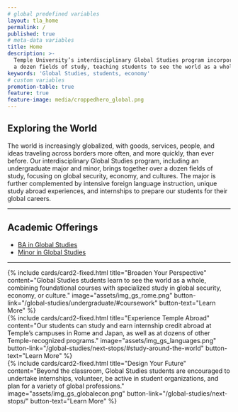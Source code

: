 ```yaml
---
# global predefined variables
layout: tla_home
permalink: /
published: true
# meta-data variables
title: Home
description: >-
  Temple University’s interdisciplinary Global Studies program incorporates over
  a dozen fields of study, teaching students to see the world as a whole.
keywords: 'Global Studies, students, economy'
# custom variables
promotion-table: true
feature: true 
feature-image: media/croppedhero_global.png
---
```

## Exploring the World
The world is increasingly globalized, with goods, services, people, and ideas traveling across borders more often, and more quickly, than ever before. Our interdisciplinary Global Studies program, including an undergraduate major and minor, brings together over a dozen fields of study, focusing on global security, economy, and cultures. The major is further complemented by intensive foreign language instruction, unique study abroad experiences, and internships to prepare our students for their global careers.

___

## Academic Offerings
- [BA in Global Studies](https://bulletin.temple.edu/undergraduate/liberal-arts/global-studies/ba-global-studies/)
- [Minor in Global Studies](https://bulletin.temple.edu/undergraduate/liberal-arts/global-studies/minor-global-studies/)

___

<div class="row row-wide">
  <div class="col m12 l4">{% include cards/card2-fixed.html
    title="Broaden Your Perspective"
    content="Global Studies students learn to see the world as a whole, combining foundational courses with specialized study in global security, economy, or culture."
    image="assets/img_gs_rome.png"
    button-link="/global-studies/undergraduate/#coursework"
    button-text="Learn More" %}
  </div>
  <div class="row row-wide">
    <div class="col m12 l4">{% include cards/card2-fixed.html
      title="Experience Temple Abroad"
      content="Our students can study and earn internship credit abroad at Temple’s campuses in Rome and Japan, as well as at dozens of other Temple-recognized programs."
      image="assets/img_gs_languages.png"
      button-link="/global-studies/next-stops/#study-around-the-world"
      button-text="Learn More" %}
    </div>
    <div class="row row-wide">
      <div class="col m12 l4">{% include cards/card2-fixed.html
        title="Design Your Future"
        content="Beyond the classroom, Global Studies students are encouraged to undertake internships, volunteer, be active in student organizations, and plan for a variety of global professions."
        image="assets/img_gs_globalecon.png"
        button-link="/global-studies/next-stops/"
        button-text="Learn More" %}
      </div>
    </div>
